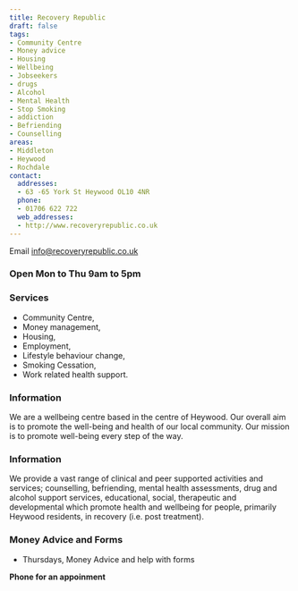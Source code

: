 ```yaml
---
title: Recovery Republic
draft: false
tags:
- Community Centre
- Money advice
- Housing
- Wellbeing
- Jobseekers
- drugs
- Alcohol
- Mental Health
- Stop Smoking
- addiction
- Befriending
- Counselling
areas:
- Middleton
- Heywood
- Rochdale
contact:
  addresses:
  - 63 -65 York St Heywood OL10 4NR
  phone:
  - 01706 622 722
  web_addresses:
  - http://www.recoveryrepublic.co.uk
---
```


Email  info@recoveryrepublic.co.uk  

### Open  Mon to Thu  9am to 5pm   

### Services  
* Community Centre,  
* Money management,   
* Housing,   
* Employment,   
* Lifestyle behaviour change,   
* Smoking Cessation,   
* Work related health support.     

### Information  

We are a wellbeing centre based in the centre of Heywood. Our overall aim is to promote the well-being and health of our local community. Our mission is to promote well-being every step of the way.

### Information   
We provide a vast range of clinical and peer supported activities and services; counselling, befriending, mental health assessments, drug and alcohol support services, educational, social, therapeutic and developmental which promote health and wellbeing for people, primarily Heywood residents, in recovery (i.e. post treatment).

### Money Advice and Forms   
* Thursdays, Money Advice and help with forms

**Phone for an appoinment**   